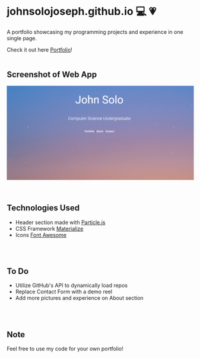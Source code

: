# johnsolojoseph.github.io :computer: :heartpulse:
A portfolio showcasing my programming projects and experience in one single page.

Check it out here [Portfolio](https://johnsolojoseph.github.io)!
<br />
<br />

## Screenshot of Web App
![Portfolio](assets/landing.png)

<br />

## Technologies Used

- Header section made with [Particle.js](https://vincentgarreau.com/particles.js/)
- CSS Framework [Materialize](https://materializecss.com/)
- Icons [Font Awesome](https://fontawesome.com/icons)

<br />
<br />

## To Do

- Utilize GitHub's API to dynamically load repos
- Replace Contact Form with a demo reel
- Add more pictures and experience on About section

<br />
<br />

## Note
Feel free to use my code for your own portfolio!
